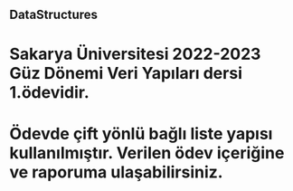 ## DataStructures
# Sakarya Üniversitesi 2022-2023 Güz Dönemi Veri Yapıları dersi 1.ödevidir.
# Ödevde çift yönlü bağlı liste yapısı kullanılmıştır. Verilen ödev içeriğine ve raporuma ulaşabilirsiniz.
